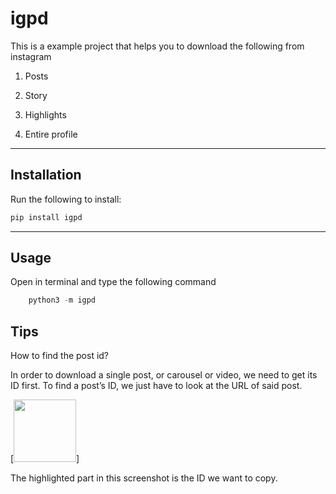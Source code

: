 # igpd

This is a example project that helps you to download the following from instagram

1. Posts

2. Story

3. Highlights

4. Entire profile

<hr />

## Installation

Run the following to install:

```python
pip install igpd
```
<hr />

## Usage

Open in terminal and type the following command

```python
	python3 -m igpd
```

## Tips

How to find the post id?

In order to download a single post, or carousel or video, we need to get its ID first. To find a post’s ID, we just have to look at the URL of said post.


[<img height="100" src="https://martechwithme.com/wp-content/uploads/2020/03/id_post_instagram.png" />]


The highlighted part in this screenshot is the ID we want to copy.
